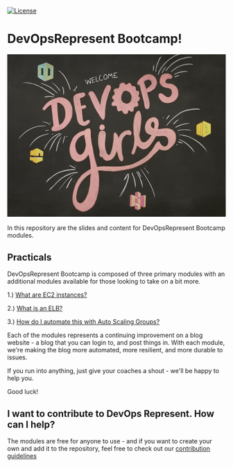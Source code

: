 [![License](https://img.shields.io/badge/License-CC0-green.svg)](https://creativecommons.org/publicdomain/zero/1.0/)

# DevOpsRepresent Bootcamp!

![DevOps Represent](/images/devopsrep.jpg)

In this repository are the slides and content for DevOpsRepresent Bootcamp modules.

## Practicals

DevOpsRepresent Bootcamp is composed of three primary modules with an additional modules available for those looking to take on a bit more.

1.) [What are EC2 instances?](https://github.com/DevOps-Represent/devopsrep-bootcamp/blob/master/1-1-EC2.md)

2.) [What is an ELB?](https://github.com/DevOps-Represent/devopsrep-bootcamp/blob/master/2-1-ELB.md)

3.) [How do I automate this with Auto Scaling Groups?](https://github.com/DevOps-Represent/devopsrep-bootcamp/blob/master/3-1-ASG.md)

Each of the modules represents a continuing improvement on a blog website - a blog that you can login to, and post things in. With each module, we're making the blog more automated, more resilient, and more durable to issues.

If you run into anything, just give your coaches a shout - we'll be happy to help you.

Good luck!

## I want to contribute to DevOps Represent. How can I help?

The modules are free for anyone to use - and if you want to create your own and add it to the repository, feel free to check out our [contribution guidelines](/CONTRIBUTING.md)

